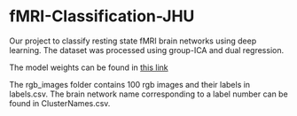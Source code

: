 # fMRI-Classification-JHU
Our project to classify resting state fMRI brain networks using deep learning. The dataset was processed using group-ICA and dual regression.

The model weights can be found in [this link](https://livejohnshopkins-my.sharepoint.com/:f:/g/personal/apallik1_jh_edu/Eqo4DojG33pBquC3_zCNYhYBSTcUS6Ppfhl9OAVF_erlZQ?e=bfn0E7)

The rgb_images folder contains 100 rgb images and their labels in labels.csv. The brain network name corresponding to a label number can be found in ClusterNames.csv.
